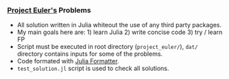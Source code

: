 ### [Project Euler's](https://projecteuler.net) Problems

- All solution written in Julia whiteout the use of any third party packages.
- My main goals here are: 1) learn Julia 2) write concise code 3) try / learn FP
- Script must be executed in root directory (`project_euler/`), `dat/` directory contains inputs for some of the problems.
- Code formated with [Julia Formatter](https://github.com/domluna/JuliaFormatter.jl).
- `test_solution.jl` script is used to check all solutions.
